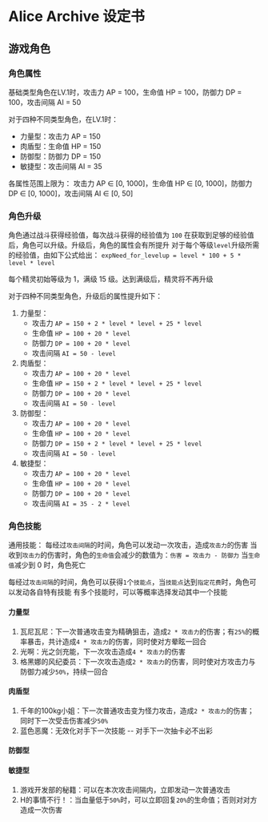 # Alice Archive 设定书

## 游戏角色

### 角色属性

基础类型角色在LV.1时，攻击力 AP = 100，生命值 HP = 100，防御力 DP = 100，攻击间隔 AI = 50

对于四种不同类型角色，在LV.1时：

- 力量型：攻击力 AP = 150
- 肉盾型：生命值 HP = 150
- 防御型：防御力 DP = 150
- 敏捷型：攻击间隔 AI = 35

各属性范围上限为：
攻击力 AP ∈ [0, 1000]，生命值 HP ∈ [0, 1000]，防御力 DP ∈ [0, 1000]，攻击间隔 AI ∈ [0, 50]

### 角色升级

角色通过战斗获得经验值，每次战斗获得的经验值为 `100`
在获取到足够的经验值后，角色可以升级。升级后，角色的属性会有所提升
对于每个等级`level`升级所需的经验值，由如下公式给出：
`expNeed_for_levelup = level * 100 + 5 * level * level`

每个精灵初始等级为 1，满级 15 级。达到满级后，精灵将不再升级

对于四种不同类型角色，升级后的属性提升如下：

1. 力量型：
    - 攻击力 `AP = 150 + 2 * level * level + 25 * level`
    - 生命值 `HP = 100 + 20 * level`
    - 防御力 `DP = 100 + 20 * level`
    - 攻击间隔 `AI = 50 - level`
2. 肉盾型：
    - 攻击力 `AP = 100 + 20 * level`
    - 生命值 `HP = 150 + 2 * level * level + 25 * level`
    - 防御力 `DP = 100 + 20 * level`
    - 攻击间隔 `AI = 50 - level`
3. 防御型：
    - 攻击力 `AP = 100 + 20 * level`
    - 生命值 `HP = 100 + 20 * level`
    - 防御力 `DP = 150 + 2 * level * level + 25 * level`
    - 攻击间隔 `AI = 50 - level`
4. 敏捷型：
    - 攻击力 `AP = 100 + 20 * level`
    - 生命值 `HP = 100 + 20 * level`
    - 防御力 `DP = 100 + 20 * level`
    - 攻击间隔 `AI = 35 - 2 * level`

### 角色技能

通用技能：
每经过`攻击间隔`的时间，角色可以发动一次攻击，造成`攻击力`的伤害
当收到`攻击力`的伤害时，角色的`生命值`会减少的数值为：`伤害 = 攻击力 - 防御力`
当`生命值`减少到 0 时，角色死亡

每经过`攻击间隔`的时间，角色可以获得`1`个`技能点`，当`技能点`达到`指定花费`时，角色可以发动各自特有技能
有多个技能时，可以等概率选择发动其中一个技能

#### 力量型

1. 瓦尼瓦尼：下一次普通攻击变为精确狙击，造成`2 * 攻击力`的伤害；有`25%`的概率暴击，共计造成`4 * 攻击力`的伤害，同时使对方晕眩一回合
2. 光啊：光之剑充能，下一次攻击造成`4 * 攻击力`的伤害
3. 格黑娜的风纪委员：下一次攻击造成`2 * 攻击力`的伤害，同时使对方攻击力与防御力减少`50%`，持续一回合

#### 肉盾型

1. 千年的100kg小姐：下一次普通攻击变为怪力攻击，造成`2 * 攻击力`的伤害；同时下一次受击伤害减少`50%`
2. 蓝色恶魔：无效化对手下一次技能 -- 对手下一次抽卡必不出彩

#### 防御型

#### 敏捷型

1. 游戏开发部的秘籍：可以在本次攻击间隔内，立即发动一次普通攻击
2. H的事情不行！：当血量低于`50%`时，可以立即回复`20%`的生命值；否则对对方造成一次伤害
